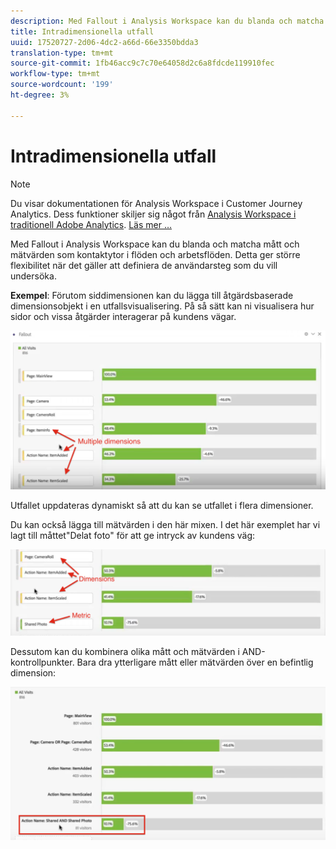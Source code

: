 ```yaml
---
description: Med Fallout i Analysis Workspace kan du blanda och matcha mått och mätvärden som kontaktytor i flöden och arbetsflöden. Detta ger större flexibilitet när det gäller att definiera de användarsteg som du vill undersöka.
title: Intradimensionella utfall
uuid: 17520727-2d06-4dc2-a66d-66e3350bdda3
translation-type: tm+mt
source-git-commit: 1fb46acc9c7c70e64058d2c6a8fdcde119910fec
workflow-type: tm+mt
source-wordcount: '199'
ht-degree: 3%

---
```



# Intradimensionella utfall

>[!NOTE]
>
>Du visar dokumentationen för Analysis Workspace i Customer Journey Analytics. Dess funktioner skiljer sig något från [Analysis Workspace i traditionell Adobe Analytics](https://docs.adobe.com/content/help/en/analytics/analyze/analysis-workspace/home.html). [Läs mer …](/help/getting-started/cja-aa.md)

Med Fallout i Analysis Workspace kan du blanda och matcha mått och mätvärden som kontaktytor i flöden och arbetsflöden. Detta ger större flexibilitet när det gäller att definiera de användarsteg som du vill undersöka.

**Exempel**: Förutom siddimensionen kan du lägga till åtgärdsbaserade dimensionsobjekt i en utfallsvisualisering. På så sätt kan ni visualisera hur sidor och vissa åtgärder interagerar på kundens vägar.

![](assets/interdimensional-fallout1.png)

Utfallet uppdateras dynamiskt så att du kan se utfallet i flera dimensioner.

Du kan också lägga till mätvärden i den här mixen. I det här exemplet har vi lagt till måttet&quot;Delat foto&quot; för att ge intryck av kundens väg:

![](assets/interdimensional-fallout2.png)

Dessutom kan du kombinera olika mått och mätvärden i AND-kontrollpunkter. Bara dra ytterligare mått eller mätvärden över en befintlig dimension:

![](assets/interdimensional-fallout3.png)

